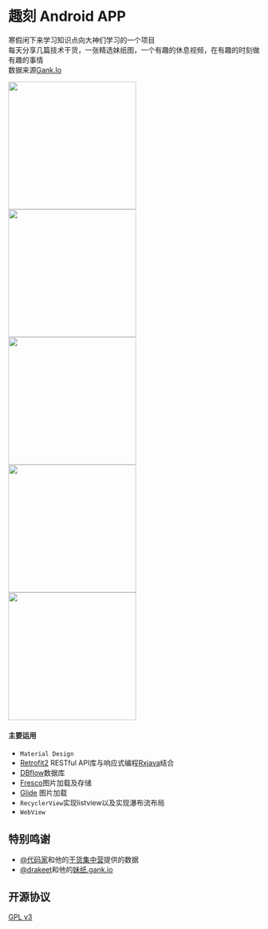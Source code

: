 # 趣刻 Android APP

寒假闲下来学习知识点向大神们学习的一个项目<br>
每天分享几篇技术干货，一张精选妹纸图，一个有趣的休息视频，在有趣的时刻做有趣的事情<br>
数据来源[Gank.Io](http://gank.io/)<br>

<img src="http://www.hugeterry.cn/wp-content/uploads/2016/02/coderfun_1.jpg" width="256" />
<img src="http://www.hugeterry.cn/wp-content/uploads/2016/02/coderfun_2.jpg" width="256" /><br>
<img src="http://www.hugeterry.cn/wp-content/uploads/2016/02/coderfun_3.jpg" width="256" />
<img src="http://www.hugeterry.cn/wp-content/uploads/2016/02/coderfun_4.jpg" width="256" /><br>
<img src="http://www.hugeterry.cn/wp-content/uploads/2016/02/coderfun_5.jpg" width="256" />

#### 主要运用
- `Material Design`
- [Retrofit2](https://square.github.io/retrofit/) RESTful API库与响应式编程[Rxjava](https://github.com/ReactiveX/RxJava)结合
- [DBflow](https://github.com/Raizlabs/DBFlow)数据库
- [Fresco](http://fresco-cn.org/)图片加载及存储
- [Glide](https://github.com/bumptech/glide) 图片加载
- `RecyclerView`实现listview以及实现瀑布流布局
- `WebView`

## 特别鸣谢

- [@代码家](http://weibo.com/u/1628291124)和他的[干货集中营](http://gank.io)提供的数据
- [@drakeet](http://weibo.com/drak11t)和他的[妹纸.gank.io](https://github.com/drakeet/Meizhi)

## 开源协议

[GPL v3](LICENSE)
